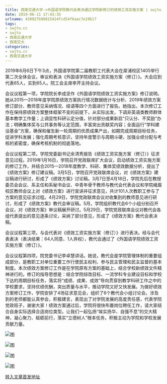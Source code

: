 ```yaml
---
title: 西南交通大学->外国语学院教代会表决通过学院新修订的绩效工资实施方案 | swjtu.cc
date: 2019-06-11 17:43:35
urlname: 430927b98815424fcd54f6aac7e19b17
tags: 
- swjtu.cc
- swjtu
- 西南交通大学
- 西南交大
categories:
- swjtu.cc
- 西南交通大学
---
```



2019年6月6日下午3点，外国语学院第二届教职工代表大会在犀浦校区1405举行第二次全体会议，审议和表决《外国语学院绩效工资实施方案（修订）》。大会应到代表65人，实到65人。院工会主席李芹主持会议。

会议议程第一项，学院院长李成坚作《外国语学院绩效工资实施方案》修订说明。她从2015—2018年度学院原绩效方案执行情况数据统计与分析、2019年绩效方案修订部分、教师意见采纳情况、结语等四个方面进行了报告。她指出，本次修订工作在保持原绩效方案整体框架不变的前提下，从实际出发，下调非英语类教师群体基本教学工作量；上调显性科研认定分值，针对部分成果新启“只认分、不奖励”办法；明确集体奖与公共事务等认定范围，丰富突出贡献奖内容；全面运行“学科建设基金”方案，确保和催生新一轮周期的优质成果产出，如期完成周期目标任务，促进学科发展；强化周期考核意识，坚持年度警示与周期斗硬，加强业绩分配与考核的紧密度，确保考核机制的彻底落地。

会议议程第二项，学院党委副书记余清秀报告《绩效工资实施方案（修订）》征求意见过程。2019年1月16日，学院召开党政联席扩大会议，启动绩效工资实施方案的修订工作，并结合2015—2018年度教学、科研、集体奖绩效数据分析，提出了《绩效方案》修订建议稿。3月5日，学院召开党政联席会议，对《绩效方案》建议稿进行研讨，形成了《绩效方案》讨论稿。3月7日至4月18日，学院先后在教授委员会会议、系主任和系秘书会议、中青年骨干教师与教代会代表会议和学院峨眉校区教师会议上对《绩效方案》进行宣讲并征求意见，共计101人次教职工参与了方案的意见征求过程。4月29日，学院党政联席会议对收集到的教师意见进行研讨，形成了《绩效方案》教代会审议稿。5月，学院组织教代会6个小组分别召开会议，对《绩效方案》审议稿展开研讨。5月29日，学院党政联席会议对教代会各组代表提出的意见逐条讨论，采纳了部分意见，形成了《绩效方案》教代会表决稿。

会议议程第三项，与会代表对《绩效工资实施方案（修订）》进行表决。经与会代表表决（表决结果：64人同意、1人弃权），教代会通过了《外国语学院绩效工资实施方案（修订）》。

会议议程第四项，院党委书记李卓慧讲话。她说，教代会是学院管理体制的重要组成部分，是教职工对单位重要工作行使民主权利、参与民主管理和民主监督的基本制度。本次绩效方案修订工作是在学院原有方案的基础上，结合学校新绩效文件精神进行的。修订的指导思想是：结合学院综改目标、一流学科专业建设目标和学校下达的周期目标任务，落实将“成绩、成果、成效”导向贯穿到教学科研工作之中的学校要求，坚持优绩优酬，突出质量与水平，推动学院又好又快发展。为做好绩效方案修订工作，学院安排了4场征求意见会，组织了6个教代会小组讨论会。涉及到的老师都能认真参会，积极建言，表现出了对学院发展的高度责任感，代表学院党政班子，谢谢大家！绩效方案通过后，学院将很快布置岗位聘任工作，请大家结合自身实际选择合适岗位类型。让我们一起弘扬“竢实扬华、自强不息”的交大精神，凝心聚力、砥砺前行，落实“立德树人”根本任务，积极主动为学院和学校发展贡献力量。



![图](https://news.swjtu.edu.cn/upload/201906/11/201906110959392867.JPG)

![图](https://news.swjtu.edu.cn/upload/201906/11/201906110959389527.JPG)

![图](https://news.swjtu.edu.cn/upload/201906/11/201906110959385957.JPG)

![图](https://news.swjtu.edu.cn/upload/201906/11/201906110959382327.JPG)

[转入文章首发地址](https://news.swjtu.edu.cn/shownews-18525.shtml)
